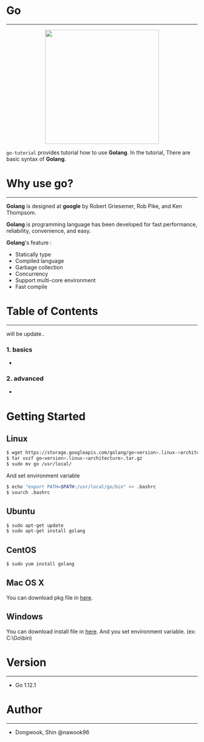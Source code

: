 # Go
---
<p align="center"><img width="300" src="https://cdn0.tnwcdn.com/wp-content/blogs.dir/1/files/2018/07/go.png" />

`go-tutorial` provides tutorial how to use **Golang**. In the tutorial, There are basic syntax of **Golang**.

# Why use go?
---

**Golang** is designed at **google** by Robert Griesemer, Rob Pike, and Ken Thompsom.

**Golang** is programming language has been developed for fast performance, reliability, convenience, and easy.

**Golang**'s feature :

- Statically type
- Compiled language
- Garbage collection
- Concurrency
- Support multi-core environment
- Fast compile

# Table of Contents
---
will be update..

### 1. basics
* 

### 2. advanced
* 

# Getting Started
## Linux
```bash
$ wget https://storage.googleapis.com/golang/go<version>.linux-<architecture>.tar.gz
$ tar vxzf go<version>.linux-<architecture>.tar.gz
$ sudo mv go /usr/local/
```
And set environment variable
```bash
$ echo "export PATH=$PATH:/usr/local/go/bin" >> .bashrc
$ sourch .bashrc
```
## Ubuntu
```bash
$ sudo apt-get update
$ sudo apt-get install golang
```
## CentOS
```bash
$ sudo yum install golang
```
## Mac OS X
You can download pkg file in [here](http://golang.org/dl).
## Windows
You can download install file in [here](http://golang.org/dl).
And you set environment variable. (ex: C:\Go\bin)

# Version
---
- Go 1.12.1

# Author
---
- Dongwook, Shin @nawook96